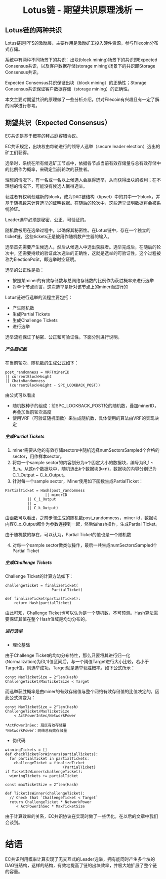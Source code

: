 # <center>Lotus链 - 期望共识原理浅析 一</center>

## Lotus链的两种共识
Lotus链是IPFS的激励层，主要作用是激励矿工投入硬件资源，参与Filecoin分布式存储。

系统中有两种不同场景下的共识：出块(block mining)场景下的共识即Expected Consensus共识，以及客户数据存储(storage mining)场景下的共识即Storage Consensus共识。

Expected Consensus共识保证出块（block mining）的正确性；Storage Consensus共识保证客户数据存储（storage mining）的正确性。

本文主要对期望共识的原理做了一些分析介绍，供对Filecoin有兴趣且有一定了解的同学进行参考。

## 期望共识（Expected Consensus）
EC共识是基于概率的拜占庭容错协议。

EC共识规定，出块权由每轮进行的领导人选举（secure leader election）选出的矿工们获得。

选举时，系统在所有候选矿工节点中，依据各节点当前有效存储量与总有效存储中的比例作为概率，来确定当前轮次的获胜者。 
 
理想的情况下，有一名或一名以上候选人会赢得选举，从而获得出块的权利；在不理想的情况下，可能没有候选人赢得选举。

获胜者有权利创建新的block，成为DAG链结构（tipset）中的其中一个block，并基于随机数来计算选举的证明数据。在随后的轮次中，这些选举证明数据将会被系统验证。

Leader选举必须是秘密、公正、可验证的。

随机数被用在选举过程中，以确保其秘密性。在Lotus链中，存在一个独立的ticket链，这些tickets正是被用作随机数产生器的输入。

选举首先需要产生候选人，然后从候选人中选出获胜者。选举完成后，在随后的轮次中，还需要持续的验证此次选举的正确性，这就是选举的可验证性。这个过程被称为ElectionPoSt，即选举时空证明。

选举的公正性是指：
- 按照某miner的有效存储数与总网络存储数的比例作为获胜概率来进行选举
- 对单个节点而言，这次选举是针对该节点上的miner而进行的

Lotus链进行选举的流程主要包括：
- 产生随机数
- 生成Partial Tickets
- 生成Challenge Tickets
- 进行选举

选举流程保证了秘密、公正和可验证性。下面分别进行说明。

##### 产生随机数
在当前轮次，随机数的生成公式如下：  

```
post_randomness = VRF(minerID
|| currentBlockHeight 
|| ChainRandomness
  (currentBlockHeight - SPC_LOOKBACK_POST))
```

由公式可以看出
- 随机数种子的组成：前SPC_LOOKBACK_POST轮的随机数，叠加minerID，再叠加当前轮次高度
- 使用VRF（可验证随机函数）来生成随机数，具体使用的算法由VRF的实现决定

##### 生成Partial Tickets
1. miner需要从他的有效存储sectors中随机选择numSectorsSampled个合格的sector，用作样本sector。
2. 将每一个sample sector的内容划分为n个固定大小的数据块，编号为B_1 ~ B_n。从这n个数据块中，随机选出k个数据块(k<n)，数据块的内容分别记为C_1_Output ~ C_k_Output。
3. 针对每一个sample sector，Miner使用如下函数生成PartialTicket：

```
PartialTicket = Hash(post_randomness 
                  || minerID 
		  || C_1_Output 
		  || … 
		  || C_k_Output)
```

由函数可以看出，之前步骤生成的随机数post_randomness，miner id，数据块内容C_x_Output都作为参数连接到一起，然后做hash操作，生成Partial Ticket。

由于随机数的存在，可以认为，Partial Ticket的值也是一个随机数

4. 对每一个sample sector做类似操作，最后一共生成numSectorsSampled个Partial Ticket

##### 生成Challenge Tickets

Challenge Ticket的计算方法如下：  

```
challengeTicket = finalizeTicket(
                     PartialTicket) 

def finalizeTicket(partialTicket):
    return Hash(partialTicket)
```

由此可知，Challenge Ticket也可以认为是一个随机数，不可预测。Hash算法需要保证其值在整个Hash值域是均匀分布的。

##### 进行选举
- 理论基础

由于Challenge Ticket的均匀分布特性，那么只要将其进行归一化(Normalization)为(0,1)值区间后，与一个阈值Target进行大小比较，若小于Target值，则选举成功。Target就是选举获胜概率。如下公式所示：

```
const MaxTicketSize = 2^len(Hash)
ChallengeTicket/MaxTicketSize < Target
```

而选举获胜概率是由miner的有效存储值与整个网络有效存储值的比值决定的，因此公式演变为：

```
const MaxTicketSize = 2^len(Hash)
ChallengeTicket/MaxTicketSize 
    < ActPowerInSec/NetworkPower

*ActPowerInSec: 扇区有效存储量
*NetworkPower：网络总有效存储量
```

- 伪代码

```
winningTickets = []
def checkTicketForWinners(partialTickets):
  for partialTicket in partialTickets:
    challengeTicket = finalizeTicket
                          (PartialTicket) 
if TicketIsWinner(challengeTicket):
  winningTickets += partialTicket
			
const maxTicketSize = 2^len(Hash)

def TicketIsWinner(challengeTicket):
  // Check that `ChallengeTicket < Target`
  return ChallengeTicket * NetworkPower
     < ActPowerInSec * MaxTicketSize
```

由于计算效率的关系，EC共识协议在实现时做了一些优化，在以后的文章中我们会谈到。

# 结语
EC共识利用概率计算实现了无交互式的Leader选举，拥有能同时产生多个块的DAG链结构，这样的结构，有效地提高了链的出块效率，并极大地扩展了整个链的容量。
